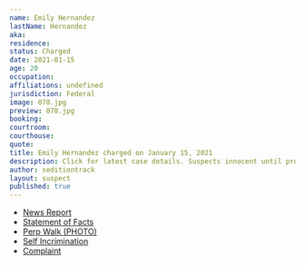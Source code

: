 ```yaml
---
name: Emily Hernandez
lastName: Hernandez
aka: 
residence: 
status: Charged
date: 2021-01-15
age: 20
occupation: 
affiliations: undefined
jurisdiction: Federal
image: 078.jpg
preview: 078.jpg
booking: 
courtroom: 
courthouse: 
quote: 
title: Emily Hernandez charged on January 15, 2021
description: Click for latest case details. Suspects innocent until proven guilty.
author: seditiontrack
layout: suspect
published: true
---
```

- [News Report](https://www.ksdk.com/article/news/local/missouri-woman-capitol-riot-turns-herself-in/63-8f78e65f-b006-406e-b3d3-6ff3315efb03)
- [Statement of Facts](https://www.justice.gov/opa/page/file/1357301/download)
- [Perp Walk (PHOTO)](https://www.ksdk.com/article/news/local/missouri-woman-capitol-riot-turns-herself-in/63-8f78e65f-b006-406e-b3d3-6ff3315efb03)
- [Self Incrimination]()
- [Complaint](https://www.justice.gov/opa/page/file/1357296/download)
